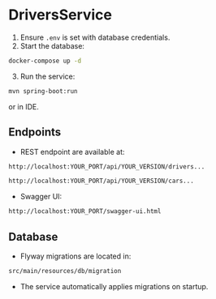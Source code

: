 # DriversService

1. Ensure `.env` is set with database credentials.
2. Start the database:
```bash
docker-compose up -d
```
3. Run the service:
```bash
mvn spring-boot:run
```
or in IDE.
## Endpoints

- REST endpoint are available at:
```bash
http://localhost:YOUR_PORT/api/YOUR_VERSION/drivers...
```
```bash
http://localhost:YOUR_PORT/api/YOUR_VERSION/cars...
```
- Swagger UI:
```bash
http://localhost:YOUR_PORT/swagger-ui.html
```

## Database

- Flyway migrations are located in:
```bash
src/main/resources/db/migration
```
- The service automatically applies migrations on startup.